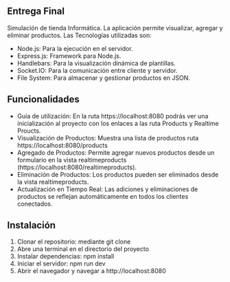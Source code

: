 ## Entrega Final
Simulación de tienda Informática.
La aplicación permite visualizar, agregar y eliminar productos.
Las Tecnologías utilizadas son:
- Node.js: Para la ejecución en el servidor.
- Express.js: Framework para Node.js.
- Handlebars: Para la visualización dinámica de plantillas.
- Socket.IO: Para la comunicación entre cliente y servidor.
- File System: Para almacenar y gestionar productos en JSON.

## Funcionalidades
- Guia de utilización: En la ruta https://localhost:8080 podrás ver una inicialización al proyecto con los enlaces a las ruta Products y Realtime Proucts.
- Visualización de Productos: Muestra una lista de productos ruta https://localhost:8080/products
- Agregado de Productos: Permite agregar nuevos productos desde un formulario en la vista realtimeproducts (https://localhost:8080/realtimeproducts).
- Eliminación de Productos: Los productos pueden ser eliminados desde la vista realtimeproducts.
- Actualización en Tiempo Real: Las adiciones y eliminaciones de productos se reflejan automáticamente en todos los clientes conectados.

## Instalación
1. Clonar el repositorio: mediante git clone 
2. Abre una terminal en el directorio del proyecto
3. Instalar dependencias: npm install
4. Iniciar el servidor: npm run dev
5. Abrir el navegador y navegar a http://localhost:8080
